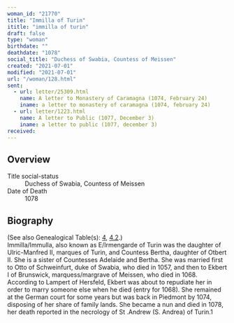 ```yaml
---
woman_id: "21770"
title: "Immilla of Turin"
ititle: "immilla of turin"
draft: false
type: "woman"
birthdate: ""
deathdate: "1078"
social_title: "Duchess of Swabia, Countess of Meissen"
created: "2021-07-01"
modified: "2021-07-01"
url: "/woman/128.html"
sent:
  - url: letter/25309.html
    name: A letter to Monastery of Caramagna (1074, February 24)
    iname: a letter to monastery of caramagna (1074, february 24)
  - url: letter/1223.html
    name: A letter to Public (1077, December 3)
    iname: a letter to public (1077, december 3)
received:
---
```

<h2 class="mt-4">Overview</h2><dt>Title social-status</dt><dd>Duchess of Swabia, Countess of Meissen</dd><dt>Date of Death</dt><dd>1078</dd><h2 class="mt-4">Biography</h2>(See also Genealogical Table(s): <a href="/content/genealogy-atto#n128">4</a>, <a href="/content/genealogy-immilla#n128">4.2</a>.)<br>Immilla/Immulla, also known as E/Irmengarde of Turin  was the daughter of Ulric-Manfred II, marques of Turin, and Countess Bertha, daughter of Otbert II.  She is a sister of Countesses Adelaide and Bertha.  She was married first to Otto of Schweinfurt, duke of Swabia, who died in 1057, and then to Ekbert I of Brunswick, marquess/margrave of Meissen, who died in 1068. According to Lampert of Hersfeld, Ekbert was about to repudiate her in order to marry someone else when he died (entry for 1068).  She remained at the German court for some years but was back in Piedmont by 1074, disposing of her share of family lands.  She became a nun and died in 1078, her death reported in the necrology of St .Andrew (S. Andrea) of Turin.1